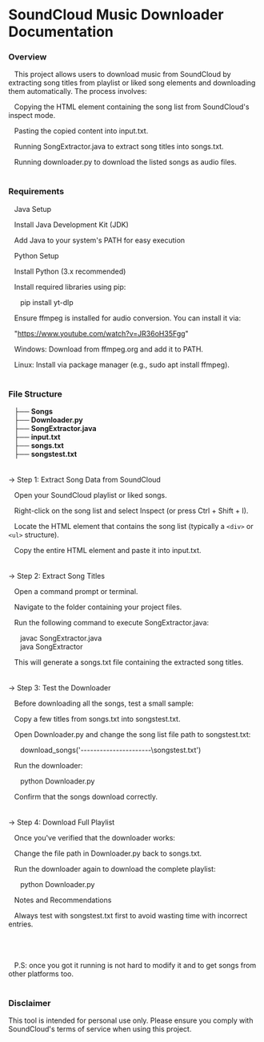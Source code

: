 # SoundCloud Music Downloader Documentation  

### Overview  
  
&nbsp;&nbsp;&nbsp;This project allows users to download music from SoundCloud by extracting song titles from playlist or liked song elements and downloading them automatically. The process involves:  
  
&nbsp;&nbsp;&nbsp;Copying the HTML element containing the song list from SoundCloud's inspect mode.  
  
&nbsp;&nbsp;&nbsp;Pasting the copied content into input.txt.  
  
&nbsp;&nbsp;&nbsp;Running SongExtractor.java to extract song titles into songs.txt.  
  
&nbsp;&nbsp;&nbsp;Running downloader.py to download the listed songs as audio files.  
<br>
### Requirements  
  
&nbsp;&nbsp;&nbsp;Java Setup  
  
&nbsp;&nbsp;&nbsp;Install Java Development Kit (JDK)  

&nbsp;&nbsp;&nbsp;Add Java to your system's PATH for easy execution  

&nbsp;&nbsp;&nbsp;Python Setup  

&nbsp;&nbsp;&nbsp;Install Python (3.x recommended)  

&nbsp;&nbsp;&nbsp;Install required libraries using pip:  

&nbsp;&nbsp;&nbsp;&nbsp;&nbsp;&nbsp;pip install yt-dlp  

&nbsp;&nbsp;&nbsp;Ensure ffmpeg is installed for audio conversion. You can install it via:  

&nbsp;&nbsp;&nbsp;"https://www.youtube.com/watch?v=JR36oH35Fgg"   

&nbsp;&nbsp;&nbsp;Windows: Download from ffmpeg.org and add it to PATH.  

&nbsp;&nbsp;&nbsp;Linux: Install via package manager (e.g., sudo apt install ffmpeg).  
<br>
### File Structure  

&nbsp;&nbsp;&nbsp;├── **Songs**  
&nbsp;&nbsp;&nbsp;├── **Downloader.py**  
&nbsp;&nbsp;&nbsp;├── **SongExtractor.java**  
&nbsp;&nbsp;&nbsp;├── **input.txt**  
&nbsp;&nbsp;&nbsp;├── **songs.txt**  
&nbsp;&nbsp;&nbsp;├── **songstest.txt**   
  <br><br>
-> Step 1: Extract Song Data from SoundCloud  
  
&nbsp;&nbsp;&nbsp;Open your SoundCloud playlist or liked songs.  
  
&nbsp;&nbsp;&nbsp;Right-click on the song list and select Inspect (or press Ctrl + Shift + I).  
  
&nbsp;&nbsp;&nbsp;Locate the HTML element that contains the song list (typically a `<div>` or `<ul>` structure).  
  
&nbsp;&nbsp;&nbsp;Copy the entire HTML element and paste it into input.txt.  
  <br><br>
-> Step 2: Extract Song Titles  

&nbsp;&nbsp;&nbsp;Open a command prompt or terminal.  
  
&nbsp;&nbsp;&nbsp;Navigate to the folder containing your project files.  
   
&nbsp;&nbsp;&nbsp;Run the following command to execute SongExtractor.java:  
  
&nbsp;&nbsp;&nbsp;&nbsp;&nbsp;&nbsp;javac SongExtractor.java  
&nbsp;&nbsp;&nbsp;&nbsp;&nbsp;&nbsp;java SongExtractor  
  
&nbsp;&nbsp;&nbsp;This will generate a songs.txt file containing the extracted song titles.  
  <br><br>
-> Step 3: Test the Downloader  
  
&nbsp;&nbsp;&nbsp;Before downloading all the songs, test a small sample:  
  
&nbsp;&nbsp;&nbsp;Copy a few titles from songs.txt into songstest.txt.  
  
&nbsp;&nbsp;&nbsp;Open Downloader.py and change the song list file path to songstest.txt:  
  
&nbsp;&nbsp;&nbsp;&nbsp;&nbsp;&nbsp;download_songs('----------------------\\songstest.txt')  
  
&nbsp;&nbsp;&nbsp;Run the downloader:  
  
&nbsp;&nbsp;&nbsp;&nbsp;&nbsp;&nbsp;python Downloader.py  
   
&nbsp;&nbsp;&nbsp;Confirm that the songs download correctly.  
  <br><br>
-> Step 4: Download Full Playlist   
   
&nbsp;&nbsp;&nbsp;Once you've verified that the downloader works:   
   
&nbsp;&nbsp;&nbsp;Change the file path in Downloader.py back to songs.txt.  
  
&nbsp;&nbsp;&nbsp;Run the downloader again to download the complete playlist:  
   
&nbsp;&nbsp;&nbsp;&nbsp;&nbsp;&nbsp;python Downloader.py  
    
&nbsp;&nbsp;&nbsp;Notes and Recommendations  
  
&nbsp;&nbsp;&nbsp;Always test with songstest.txt first to avoid wasting time with incorrect entries.  
<!-- Blank line -->
<!-- Blank line -->
<!-- Blank line -->
<!-- Blank line -->
<!-- Blank line -->
<!-- Blank line -->
<br><br><br><!-- Blank line -->
&nbsp;&nbsp;&nbsp;P.S: once you got it running is not hard to modify it and to get songs from other platforms too.
<br><br>
### Disclaimer   
   
This tool is intended for personal use only. Please ensure you comply with SoundCloud's terms of service when using this project.   
  
